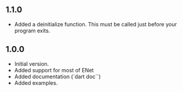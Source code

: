 ## 1.1.0

- Added a deinitialize function. This must be called just before your program exits.

## 1.0.0

- Initial version.
- Added support for most of ENet
- Added documentation (`dart doc``)
- Added examples.
